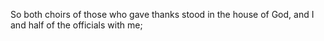 So both choirs of those who gave thanks stood in the house of God, and I and half of the officials with me;
